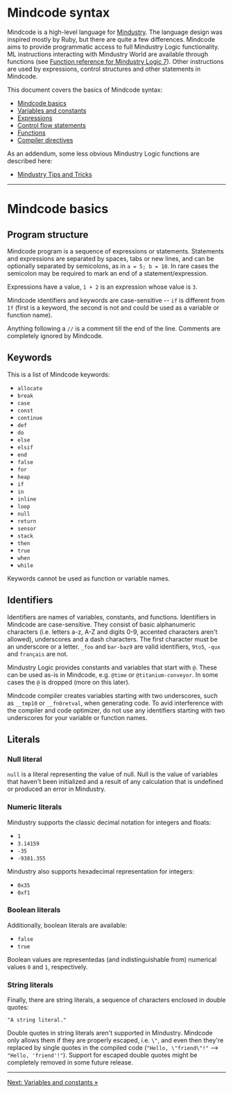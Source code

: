 # Mindcode syntax

Mindcode is a high-level language for [Mindustry](https://github.com/anuke/mindustry).
The language design was inspired mostly by Ruby, but there are quite a few differences.
Mindcode aims to provide programmatic access to full Mindustry Logic functionality.
ML instructions interacting with Mindustry World are available through functions
(see [Function reference for Mindustry Logic 7](FUNCTIONS_V7.markdown)).
Other instructions are used by expressions, control structures and other statements in Mindcode.

This document covers the basics of Mindcode syntax:

* [Mindcode basics](#mindcode-basics)
* [Variables and constants](SYNTAX-1-VARIABLES.markdown)
* [Expressions](SYNTAX-2-EXPRESSIONS.markdown)
* [Control flow statements](SYNTAX-3-STATEMENTS.markdown)
* [Functions](SYNTAX-4-FUNCTIONS.markdown)
* [Compiler directives](SYNTAX-5-OTHER.markdown)

As an addendum, some less obvious Mindustry Logic functions are described here: 

* [Mindustry Tips and Tricks](SYNTAX-6-TIPS-N-TRICKS.markdown)

---

# Mindcode basics

## Program structure

Mindcode program is a sequence of expressions or statements.
Statements and expressions are separated by spaces, tabs or new lines,
and can be optionally separated by semicolons, as in `a = 5; b = 10`.
In rare cases the semicolon may be required to mark an end of a statement/expression.

Expressions have a value, `1 + 2` is an expression whose value is `3`.

Mindcode identifiers and keywords are case-sensitive -- `if` is different from `If`
(first is a keyword, the second is not and could be used as a variable or function name).

Anything following a `//` is a comment till the end of the line.
Comments are completely ignored by Mindcode.

## Keywords

This is a list of Mindcode keywords:

* `allocate`
* `break`
* `case`
* `const`
* `continue`
* `def`
* `do`
* `else`
* `elsif`
* `end`
* `false`
* `for`
* `heap`
* `if`
* `in`
* `inline`
* `loop`
* `null`
* `return`
* `sensor`
* `stack`
* `then`
* `true`
* `when`
* `while`

Keywords cannot be used as function or variable names.

## Identifiers

Identifiers are names of variables, constants, and functions. 
Identifiers in Mindcode are case-sensitive. They consist of basic alphanumeric characters
(i.e. letters a-z, A-Z and digits 0-9, accented characters aren't allowed), underscores and a dash characters.
The first character must be an underscore or a letter. `_foo` and `bar-baz9` are valid identifiers,
`9to5`, `-qux` and `français` are not.

Mindustry Logic provides constants and variables that start with `@`. These can be used as-is in Mindcode,
e.g. `@time` or `@titanium-conveyor`. In some cases the `@` is dropped (more on this later).

Mindcode compiler creates variables starting with two underscores, such as `__tmp10` or `__fn0retval`,
when generating code. To avid interference with the compiler and code optimizer,
do not use any identifiers starting with two underscores for your variable or function names.

## Literals

### Null literal

`null` is a literal representing the value of null. Null is the value of variables that haven't been initialized
and a result of any calculation that is undefined or produced an error in Mindustry.

### Numeric literals

Mindustry supports the classic decimal notation for integers and floats:

* `1`
* `3.14159`
* `-35`
* `-9381.355`

Mindustry also supports hexadecimal representation for integers:

* `0x35`
* `0xf1`

### Boolean literals

Additionally, boolean literals are available:

* `false`
* `true`

Boolean values are representedas (and indistinguishable from) numerical values `0` and `1`, respectively.

### String literals

Finally, there are string literals, a sequence of characters enclosed in double quotes:

`"A string literal."`

Double quotes in string literals aren't supported in Mindustry. Mindcode only allows them if they are properly
escaped, i.e. `\"`, and even then they're replaced by single quotes in the compiled code (`"Hello, \"friend\"!"`
--> `"Hello, 'friend'!"`). Support for escaped double quotes might be completely removed in some future release.

---

[Next: Variables and constants »](SYNTAX-1-VARIABLES.markdown)
